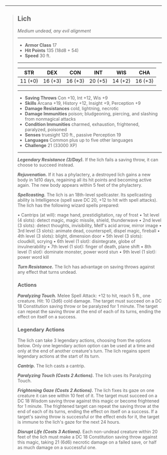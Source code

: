 ___
>## Lich
>*Medium undead, any evil alignment*
>___
>- **Armor Class** 17
>- **Hit Points** 135 (18d8 + 54)
>- **Speed** 30 ft.
>___
>|STR|DEX|CON|INT|WIS|CHA|
>|:---:|:---:|:---:|:---:|:---:|:---:|
>|11 (+0)|16 (+3)|16 (+3)|20 (+5)|14 (+2)|16 (+3)|
>___
>- **Saving Throws** Con +10, Int +12, Wis +9
>- **Skills** Arcana +19, History +12, Insight +9, Perception +9
>- **Damage Resistances** cold, lightning, necrotic
>- **Damage Immunities** poison; bludgeoning, piercing, and slashing from nonmagical attacks
>- **Condition Immunities** charmed, exhaustion, frightened, paralyzed, poisoned
>- **Senses** truesight 120 ft., passive Perception 19
>- **Languages** Common plus up to five other languages
>- **Challenge** 21 (33000 XP)
>___
>***Legendary Resistance (3/Day).*** If the lich fails a saving throw, it can choose to succeed instead.
>
>***Rejuvenation.*** If it has a phylactery, a destroyed lich gains a new body in 1d10 days, regaining all its hit points and becoming active again. The new body appears within 5 feet of the phylactery.
>
>***Spellcasting.*** The lich is an 18th-level spellcaster. Its spellcasting ability is Intelligence (spell save DC 20, +12 to hit with spell attacks). The lich has the following wizard spells prepared:
>
>• Cantrips (at will): mage hand, prestidigitation, ray of frost
>• 1st level (4 slots): detect magic, magic missile, shield, thunderwave
>• 2nd level (3 slots): detect thoughts, invisibility, Melf's acid arrow, mirror image
>• 3rd level (3 slots): animate dead, counterspell, dispel magic, fireball
>• 4th level (3 slots): blight, dimension door
>• 5th level (3 slots): cloudkill, scrying
>• 6th level (1 slot): disintegrate, globe of invulnerability
>• 7th level (1 slot): finger of death, plane shift
>• 8th level (1 slot): dominate monster, power word stun
>• 9th level (1 slot): power word kill
>
>***Turn Resistance.*** The lich has advantage on saving throws against any effect that turns undead.
>
>### Actions
>***Paralyzing Touch.*** Melee Spell Attack: +12 to hit, reach 5 ft., one creature. Hit: 10 (3d6) cold damage. The target must succeed on a DC 18 Constitution saving throw or be paralyzed for 1 minute. The target can repeat the saving throw at the end of each of its turns, ending the effect on itself on a success.
>
>### Legendary Actions
>The lich can take 3 legendary actions, choosing from the options below. Only one legendary action option can be used at a time and only at the end of another creature's turn. The lich regains spent legendary actions at the start of its turn.
>
>***Cantrip.*** The lich casts a cantrip.
>
>***Paralyzing Touch (Costs 2 Actions).*** The lich uses its Paralyzing Touch.
>
>***Frightening Gaze (Costs 2 Actions).*** The lich fixes its gaze on one creature it can see within 10 feet of it. The target must succeed on a DC 18 Wisdom saving throw against this magic or become frightened for 1 minute. The frightened target can repeat the saving throw at the end of each of its turns, ending the effect on itself on a success. If a target's saving throw is successful or the effect ends for it, the target is immune to the lich's gaze for the next 24 hours.
>
>***Disrupt Life (Costs 3 Actions).*** Each non-undead creature within 20 feet of the lich must make a DC 18 Constitution saving throw against this magic, taking 21 (6d6) necrotic damage on a failed save, or half as much damage on a successful one.
>
>